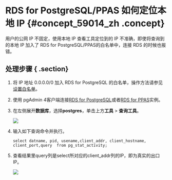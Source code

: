 # RDS for PostgreSQL/PPAS 如何定位本地 IP {#concept_59014_zh .concept}

用户的公网 IP 不固定，使用本地 IP 查看工具定位到的 IP 不准确，即使将查询到的本地 IP 加入了 RDS for PostgreSQL/PPAS的白名单中，连接 RDS 的时候也报错。

## 处理步骤 { .section}

1.  将 IP 地址 0.0.0.0/0 加入 RDS for PostgreSQL 的白名单，操作方法请参见[设置白名单](../../../../intl.zh-CN/快速入门PostgreSQL版/初始化配置/设置白名单.md)。
2.  使用 pgAdmin 4客户端连接[RDS for PostgreSQL](../../../../intl.zh-CN/快速入门PostgreSQL版/连接实例.md#)或者[RDS for PPAS](../../../../intl.zh-CN/快速入门PPAS版/连接实例.md#)实例。
3.  在左侧展开**数据库**，选择**postgres**，单击上方**工具** \> **查询工具**。

    ![](http://static-aliyun-doc.oss-cn-hangzhou.aliyuncs.com/assets/img/8222/154415473533854_zh-CN.png)

4.  输入如下查询命令并执行。

    ```
    select datname, pid, usename,client_addr, client_hostname, client_port,query  from pg_stat_activity;
    
    ```

5.  查看结果里query列是select所对应的client\_addr列的IP，即为真实的出口IP。

    ![](http://static-aliyun-doc.oss-cn-hangzhou.aliyuncs.com/assets/img/8222/154415473533855_zh-CN.png)


